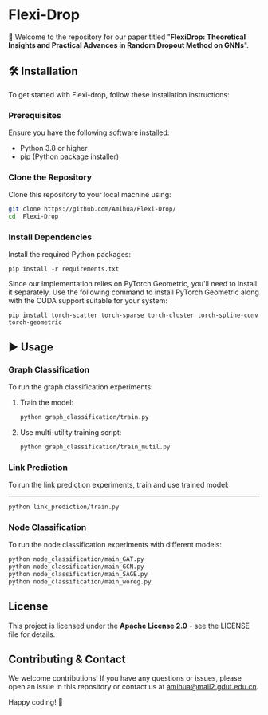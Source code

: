# Flexi-Drop
👋 Welcome to the repository for our paper titled "**FlexiDrop: Theoretical Insights and Practical Advances in Random Dropout Method on GNNs**".

## 🛠️ Installation

To get started with Flexi-drop, follow these installation instructions:

### Prerequisites

Ensure you have the following software installed:

- Python 3.8 or higher
- pip (Python package installer)

### Clone the Repository

Clone this repository to your local machine using:

```sh
git clone https://github.com/Amihua/Flexi-Drop/
cd  Flexi-Drop
```

### Install Dependencies
Install the required Python packages:
```shell
pip install -r requirements.txt
```
Since our implementation relies on PyTorch Geometric, you'll need to install it separately. Use the following command to install PyTorch Geometric along with the CUDA support suitable for your system:

```shell
pip install torch-scatter torch-sparse torch-cluster torch-spline-conv torch-geometric
```

## ▶️ Usage
### Graph Classification
To run the graph classification experiments:

1. Train the model:
   ```sh
   python graph_classification/train.py

   ```
2. Use multi-utility training script:
   ```sh
   python graph_classification/train_mutil.py
   ```

### Link Prediction
To run the link prediction experiments, train and use trained model:
****
```sh
python link_prediction/train.py
```

### Node Classification
To run the node classification experiments with different models:
```sh
python node_classification/main_GAT.py
python node_classification/main_GCN.py
python node_classification/main_SAGE.py
python node_classification/main_woreg.py
```

## License
This project is licensed under the **Apache License 2.0** - see the LICENSE file for details.

## Contributing & Contact
We welcome contributions! If you have any questions or issues, please open an issue in this repository or contact us at amihua@mail2.gdut.edu.cn.

Happy coding! 🚀
